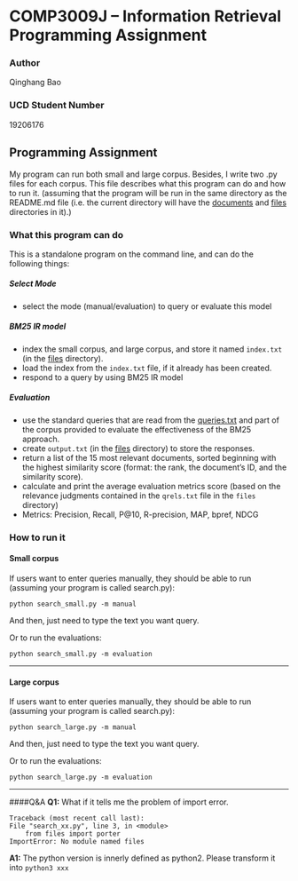 # COMP3009J – Information Retrieval Programming Assignment
### Author
Qinghang Bao 
### UCD Student Number
19206176
## Programming Assignment

My program can run both small and large corpus. Besides, I write two .py files for each corpus. 
This file describes what this program can do and how to run it. (assuming that the program will be run in the same directory as the README.md file (i.e. the current directory will have the [documents](documents) and [files](files) directories in it).)

### What this program can do
This is a standalone program on the command line, and can do the following things:

##### Select Mode
* select the mode (manual/evaluation) to query or evaluate this model

##### BM25 IR model
* index the small corpus, and large corpus, and store it named ``index.txt`` (in the [files](files) directory).
* load the index from the ``index.txt`` file, if it already has been created.
* respond to a query by using BM25 IR model

##### Evaluation
* use the standard queries that are read from the [queries.txt](files/queries.txt) and part of the corpus provided to evaluate the effectiveness of the BM25 approach.
* create ``output.txt`` (in the [files](files) directory) to store the responses. 
* return a list of the 15 most relevant documents, sorted beginning with the highest similarity score (format: the rank, the document’s ID, and the similarity score).
* calculate and print the average evaluation metrics score (based on the relevance judgments contained in the ``qrels.txt`` file in the ``files`` directory)
* Metrics: Precision, Recall, P@10, R-precision, MAP, bpref, NDCG

### How to run it
#### Small corpus
If users want to enter queries manually, they should be able to run (assuming your program is called search.py):

``python search_small.py -m manual``

And then, just need to type the text you want query.

Or to run the evaluations:

``python search_small.py -m evaluation``
***
#### Large corpus
If users want to enter queries manually, they should be able to run (assuming your program is called search.py):

``python search_large.py -m manual``

And then, just need to type the text you want query.


Or to run the evaluations:

``python search_large.py -m evaluation``

***
####Q&A
**Q1:** What if it tells me the problem of import error.

```
Traceback (most recent call last):
File "search_xx.py", line 3, in <module>
    from files import porter
ImportError: No module named files
```
**A1:** The python version is innerly defined as python2. Please transform it into ``python3 xxx``

